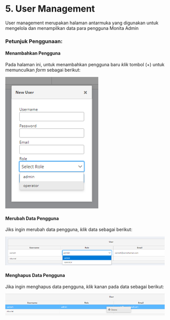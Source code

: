 # 5. User Management

User management merupakan halaman antarmuka yang digunakan untuk mengelola dan menampilkan data para pengguna Monita Admin

### Petunjuk Penggunaan:

#### Menambahkan Pengguna

Pada halaman ini, untuk menambahkan pengguna baru _klik_ tombol (+) untuk memunculkan _form_ sebagai berikut:

![](../assets/img/mam5.png)

#### Merubah Data Pengguna

Jiks ingin merubah data pengguna, _klik_ data sebagai berikut:

![](../assets/img/mamus.png)

#### Menghapus Data Pengguna

Jika ingin menghapus data pengguna, _klik_ kanan pada data sebagai berikut:

![](../assets/img/mam6.png)
